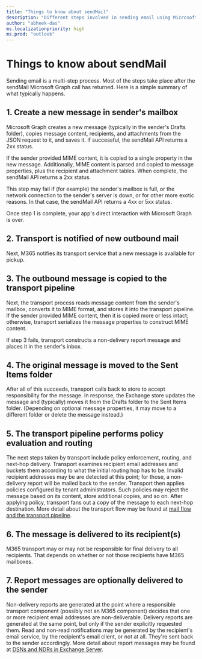```yaml
---
title: "Things to know about sendMail"
description: "Different steps involved in sending email using Microsoft Graph API till delivery."
author: "abheek-das"
ms.localizationpriority: high
ms.prod: "outlook"
---
```


# Things to know about sendMail
Sending email is a multi-step process. Most of the steps take place after the sendMail Microsoft Graph call has returned. Here is a simple summary of what typically 
happens.

## 1. Create a new message in sender's mailbox
Microsoft Graph creates a new message (typically in the sender's Drafts folder), copies message content, recipients, and attachments from the JSON request to it, and 
saves it. If successful, the sendMail API returns a 2xx status.

If the sender provided MIME content, it is copied to a single property in the new message. Additionally, MIME content is parsed and copied to message properties, plus 
the recipient and attachment tables. When complete, the sendMail API returns a 2xx status.

This step may fail if (for example) the sender's mailbox is full, or the network connection to the sender's server is down, or for other more exotic reasons. In that 
case, the sendMail API returns a 4xx or 5xx status.

Once step 1 is complete, your app's direct interaction with Microsoft Graph is over.

## 2. Transport is notified of new outbound mail
Next, M365 notifies its transport service that a new message is available for pickup.

## 3. The outbound message is copied to the transport pipeline
Next, the transport process reads message content from the sender's mailbox, converts it to MIME format, and stores it into the transport pipeline. If the sender 
provided MIME content, then it is copied more or less intact; otherwise, transport serializes the message properties to construct MIME content.

If step 3 fails, transport constructs a non-delivery report message and places it in the sender's inbox.

## 4. The original message is moved to the Sent Items folder
After all of this succeeds, transport calls back to store to accept responsibility for the message. In response, the Exchange store updates the message and (typically) 
moves it from the Drafts folder to the Sent Items folder. (Depending on optional message properties, it may move to a different folder or delete the message instead.)

## 5. The transport pipeline performs policy evaluation and routing
The next steps taken by transport include policy enforcement, routing, and next-hop delivery. Transport examines recipient email addresses and buckets them according 
to what the initial routing hop has to be. Invalid recipient addresses may be are detected at this point; for those, a non-delivery report will be mailed back to the 
sender. Transport then applies policies configured by tenant administrators. Such policies may reject the message based on its content, store additional copies, and 
so on. After applying policy, transport fans out a copy of the message to each next-hop destination. More detail about the transport flow may be found at [mail flow 
and the transport pipeline](https://docs.microsoft.com/en-us/Exchange/mail-flow/mail-flow?view=exchserver-2019&viewFallbackFrom=exchonline-ww).

## 6. The message is delivered to its recipient(s)
M365 transport may or may not be responsible for final delivery to all recipients. That depends on whether or not those recipients have M365 mailboxes.

## 7. Report messages are optionally delivered to the sender
Non-delivery reports are generated at the point where a responsible transport component (possibly not an M365 component) decides that one or more recipient email 
addresses are non-deliverable. Delivery reports are generated at the same point, but only if the sender explicitly requested them. Read and non-read notifications 
may be generated by the recipient's email service, by the recipient's email client, or not at all. They're sent back to the sender accordingly. More detail about 
report messages may be found at [DSNs and NDRs in Exchange Server](https://docs.microsoft.com/en-us/exchange/mail-flow/non-delivery-reports-and-bounce-messages/non-delivery-reports-and-bounce-messages?view=exchserver-2019).
